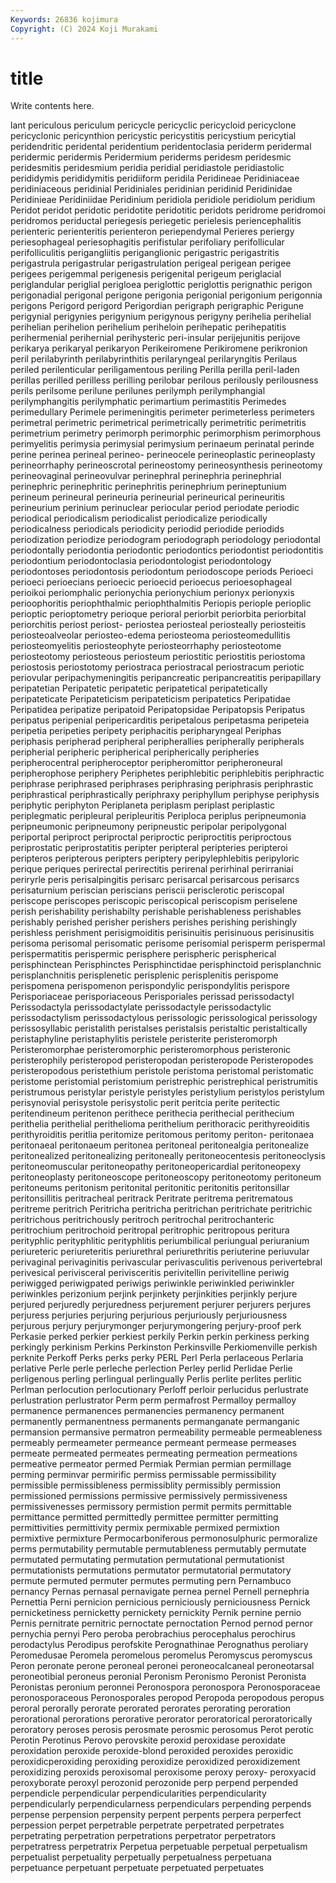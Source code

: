 ```yaml
---
Keywords: 26836 kojimura
Copyright: (C) 2024 Koji Murakami
---
```


# title

Write contents here.



lant periculous periculum pericycle pericyclic pericycloid pericyclone pericyclonic
pericynthion pericystic pericystitis pericystium pericytial peridendritic peridental peridentium peridentoclasia periderm
peridermal peridermic peridermis Peridermium periderms peridesm peridesmic peridesmitis peridesmium peridia
peridial peridiastole peridiastolic perididymis perididymitis peridiiform peridila Peridineae Peridiniaceae peridiniaceous
peridinial Peridiniales peridinian peridinid Peridinidae Peridinieae Peridiniidae Peridinium peridiola peridiole
peridiolum peridium Peridot peridot peridotic peridotite peridotitic peridots peridrome peridromoi
peridromos periductal periegesis periegetic perielesis periencephalitis perienteric perienteritis perienteron periependymal
Perieres periergy periesophageal periesophagitis perifistular perifoliary perifollicular perifolliculitis perigangliitis periganglionic
perigastric perigastritis perigastrula perigastrular perigastrulation perigeal perigean perigee perigees perigemmal
perigenesis perigenital perigeum periglacial periglandular periglial perigloea periglottic periglottis perignathic
perigon perigonadial perigonal perigone perigonia perigonial perigonium perigonnia perigons Perigord
perigord Perigordian perigraph perigraphic Perigune perigynial perigynies perigynium perigynous perigyny
perihelia perihelial perihelian perihelion perihelium periheloin perihepatic perihepatitis perihermenial perihernial
perihysteric peri-insular perijejunitis perijove perikarya perikaryal perikaryon Perikeiromene Perikiromene perikronion
peril perilabyrinth perilabyrinthitis perilaryngeal perilaryngitis Perilaus periled perilenticular periligamentous periling
Perilla perilla peril-laden perillas perilled perilless perilling perilobar perilous perilously
perilousness perils perilsome perilune perilunes perilymph perilymphangial perilymphangitis perilymphatic perimartium
perimastitis Perimedes perimedullary Perimele perimeningitis perimeter perimeterless perimeters perimetral perimetric
perimetrical perimetrically perimetritic perimetritis perimetrium perimetry perimorph perimorphic perimorphism perimorphous
perimyelitis perimysia perimysial perimysium perinaeum perinatal perinde perine perinea perineal
perineo- perineocele perineoplastic perineoplasty perineorrhaphy perineoscrotal perineostomy perineosynthesis perineotomy perineovaginal
perineovulvar perinephral perinephria perinephrial perinephric perinephritic perinephritis perinephrium perineptunium perineum
perineural perineuria perineurial perineurical perineuritis perineurium perinium perinuclear periocular period
periodate periodic periodical periodicalism periodicalist periodicalize periodically periodicalness periodicals periodicity
periodid periodide periodids periodization periodize periodogram periodograph periodology periodontal periodontally
periodontia periodontic periodontics periodontist periodontitis periodontium periodontoclasia periodontologist periodontology periodontoses
periodontosis periodontum periodoscope periods Perioeci perioeci perioecians perioecic perioecid perioecus
perioesophageal perioikoi periomphalic perionychia perionychium perionyx perionyxis perioophoritis periophthalmic periophthalmitis
Periopis periople perioplic perioptic perioptometry perioque perioral periorbit periorbita periorbital
periorchitis periost periost- periostea periosteal periosteally periosteitis periosteoalveolar periosteo-edema periosteoma
periosteomedullitis periosteomyelitis periosteophyte periosteorrhaphy periosteotome periosteotomy periosteous periosteum periostitic periostitis
periostoma periostosis periostotomy periostraca periostracal periostracum periotic periovular peripachymeningitis peripancreatic
peripancreatitis peripapillary peripatetian Peripatetic peripatetic peripatetical peripatetically peripateticate Peripateticism peripateticism
peripatetics Peripatidae Peripatidea peripatize peripatoid Peripatopsidae Peripatopsis Peripatus peripatus peripenial
peripericarditis peripetalous peripetasma peripeteia peripetia peripeties peripety periphacitis peripharyngeal Periphas
periphasis peripherad peripheral peripherallies peripherally peripherals peripherial peripheric peripherical peripherically
peripheries peripherocentral peripheroceptor peripheromittor peripheroneural peripherophose periphery Periphetes periphlebitic periphlebitis
periphractic periphrase periphrased periphrases periphrasing periphrasis periphrastic periphrastical periphrastically periphraxy
periphyllum periphyse periphysis periphytic periphyton Periplaneta periplasm periplast periplastic periplegmatic
peripleural peripleuritis Periploca periplus peripneumonia peripneumonic peripneumony peripneustic peripolar peripolygonal
periportal periproct periproctal periproctic periproctitis periproctous periprostatic periprostatitis peripter peripteral
peripteries peripteroi peripteros peripterous peripters periptery peripylephlebitis peripyloric perique periques
perirectal perirectitis perirenal perirhinal perirraniai periryrle peris perisalpingitis perisarc perisarcal
perisarcous perisarcs perisaturnium periscian periscians periscii perisclerotic periscopal periscope periscopes
periscopic periscopical periscopism periselene perish perishability perishabilty perishable perishableness perishables
perishably perished perisher perishers perishes perishing perishingly perishless perishment perisigmoiditis
perisinuitis perisinuous perisinusitis perisoma perisomal perisomatic perisome perisomial perisperm perispermal
perispermatitis perispermic perisphere perispheric perispherical perisphinctean Perisphinctes Perisphinctidae perisphinctoid perisplanchnic
perisplanchnitis perisplenetic perisplenic perisplenitis perispome perispomena perispomenon perispondylic perispondylitis perispore
Perisporiaceae perisporiaceous Perisporiales perissad perissodactyl Perissodactyla perissodactylate perissodactyle perissodactylic perissodactylism
perissodactylous perissologic perissological perissology perissosyllabic peristalith peristalses peristalsis peristaltic peristaltically
peristaphyline peristaphylitis peristele peristerite peristeromorph Peristeromorphae peristeromorphic peristeromorphous peristeronic peristerophily
peristeropod peristeropodan peristeropode Peristeropodes peristeropodous peristethium peristole peristoma peristomal peristomatic
peristome peristomial peristomium peristrephic peristrephical peristrumitis peristrumous peristylar peristyle peristyles
peristylium peristylos peristylum perisynovial perisystole perisystolic perit peritcia perite peritectic
peritendineum peritenon perithece perithecia perithecial perithecium perithelia perithelial perithelioma perithelium
perithoracic perithyreoiditis perithyroiditis peritlia peritomize peritomous peritomy periton- peritonaea peritonaeal
peritonaeum peritonea peritoneal peritonealgia peritonealize peritonealized peritonealizing peritoneally peritoneocentesis peritoneoclysis
peritoneomuscular peritoneopathy peritoneopericardial peritoneopexy peritoneoplasty peritoneoscope peritoneoscopy peritoneotomy peritoneum peritoneums
peritonism peritonital peritonitic peritonitis peritonsillar peritonsillitis peritracheal peritrack Peritrate peritrema
peritrematous peritreme peritrich Peritricha peritricha peritrichan peritrichate peritrichic peritrichous peritrichously
peritroch peritrochal peritrochanteric peritrochium peritrochoid peritropal peritrophic peritropous peritura perityphlic
perityphlitic perityphlitis periumbilical periungual periuranium periureteric periureteritis periurethral periurethritis periuterine
periuvular perivaginal perivaginitis perivascular perivasculitis perivenous perivertebral perivesical perivisceral perivisceritis
perivitellin perivitelline periwig periwigged periwigpated periwigs periwinkle periwinkled periwinkler periwinkles
perizonium perjink perjinkety perjinkities perjinkly perjure perjured perjuredly perjuredness perjurement
perjurer perjurers perjures perjuress perjuries perjuring perjurious perjuriously perjuriousness perjurous
perjury perjurymonger perjurymongering perjury-proof perk Perkasie perked perkier perkiest perkily
Perkin perkin perkiness perking perkingly perkinism Perkins Perkinston Perkinsville Perkiomenville
perkish perknite Perkoff Perks perks perky PERL Perl Perla perlaceous
Perlaria perlative Perle perle perleche perlection Perley perlid Perlidae Perlie
perligenous perling perlingual perlingually Perlis perlite perlites perlitic Perlman perlocution
perlocutionary Perloff perloir perlucidus perlustrate perlustration perlustrator Perm perm permafrost
Permalloy permalloy permanence permanences permanencies permanency permanent permanently permanentness permanents
permanganate permanganic permansion permansive permatron permeability permeable permeableness permeably permeameter
permeance permeant permease permeases permeate permeated permeates permeating permeation permeations
permeative permeator permed Permiak Permian permian permillage perming perminvar permirific
permiss permissable permissibility permissible permissibleness permissiblity permissibly permission permissioned permissions
permissive permissively permissiveness permissivenesses permissory permistion permit permits permittable permittance
permitted permittedly permittee permitter permitting permittivities permittivity permix permixable permixed
permixtion permixtive permixture Permocarboniferous permonosulphuric permoralize perms permutability permutable permutableness
permutably permutate permutated permutating permutation permutational permutationist permutationists permutations permutator
permutatorial permutatory permute permuted permuter permutes permuting pern Pernambuco pernancy
Pernas pernasal pernavigate pernea pernel Pernell pernephria Pernettia Perni pernicion
pernicious perniciously perniciousness Pernick pernicketiness pernicketty pernickety pernickity Pernik pernine
pernio Pernis pernitrate pernitric pernoctate pernoctation Pernod pernod pernor pernychia
pernyi Pero peroba perobrachius perocephalus perochirus perodactylus Perodipus perofskite Perognathinae
Perognathus peroliary Peromedusae Peromela peromelous peromelus Peromyscus peromyscus Peron peronate
perone peroneal peronei peroneocalcaneal peroneotarsal peroneotibial peroneus peronial Peronism Peronismo
Peronist Peronista Peronistas peronium peronnei Peronospora peronospora Peronosporaceae peronosporaceous Peronosporales
peropod Peropoda peropodous peropus peroral perorally perorate perorated perorates perorating
peroration perorational perorations perorative perorator peroratorical peroratorically peroratory peroses perosis
perosmate perosmic perosomus Perot perotic Perotin Perotinus Perovo perovskite peroxid
peroxidase peroxidate peroxidation peroxide peroxide-blond peroxided peroxides peroxidic peroxidicperoxiding peroxiding
peroxidize peroxidized peroxidizement peroxidizing peroxids peroxisomal peroxisome peroxy peroxy- peroxyacid
peroxyborate peroxyl perozonid perozonide perp perpend perpended perpendicle perpendicular perpendicularities
perpendicularity perpendicularly perpendicularness perpendiculars perpending perpends perpense perpension perpensity perpent
perpents perpera perperfect perpession perpet perpetrable perpetrate perpetrated perpetrates perpetrating
perpetration perpetrations perpetrator perpetrators perpetratress perpetratrix Perpetua perpetuable perpetual perpetualism
perpetualist perpetuality perpetually perpetualness perpetuana perpetuance perpetuant perpetuate perpetuated perpetuates
